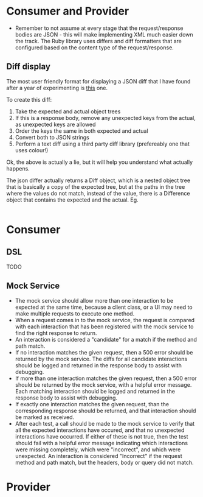 # Consumer and Provider

* Remember to not assume at every stage that the request/response bodies are JSON - this will make implementing XML much easier down the track. The Ruby library uses differs and diff formatters that are configured based on the content type of the request/response.

## Diff display

The most user friendly format for displaying a JSON diff that I have found after a year of experimenting is [this](https://github.com/realestate-com-au/pact/blob/master/documentation/configuration.md#unix) one.

To create this diff:
1. Take the expected and actual object trees
2. If this is a response body, remove any unexpected keys from the actual, as unexpected keys are allowed
3. Order the keys the same in both expected and actual
4. Convert both to JSON strings
5. Perform a text diff using a third party diff library (prefereably one that uses colour!)

Ok, the above is actually a lie, but it will help you understand what actually happens.

The json differ actually returns a Diff object, which is a nested object tree that is basically a copy of the expected tree, but at the paths in the tree where the values do not match, instead of the value, there is a Difference object that contains the expected and the actual. Eg.

```jon
```

# Consumer

## DSL

TODO

## Mock Service

* The mock service should allow more than one interaction to be expected at the same time, because a client class, or a UI may need to make multiple requests to execute one method.
* When a request comes in to the mock service, the request is compared with each interaction that has been registered with the mock service to find the right response to return.
* An interaction is considered a "candidate" for a match if the method and path match.
* If no interaction matches the given request, then a 500 error should be returned by the mock service. The diffs for all candidate interactions should be logged and returned in the response body to assist with debugging.
* If more than one interaction matches the given request, then a 500 error should be returned by the mock service, with a helpful error message. Each matching interaction should be logged and returned in the response body to assist with debugging.
* If exactly one interaction matches the given request, than the corresponding response should be returned, and that interaction should be marked as received.
* After each test, a call should be made to the mock service to verify that all the expected interactions have occured, and that no unexpected interactions have occurred. If either of these is not true, then the test should fail with a helpful error message indicating which interactions were missing completely, which were "incorrect", and which were unexpected. An interaction is considered "Incorrect" if the request method and path match, but the headers, body or query did not match.

# Provider
